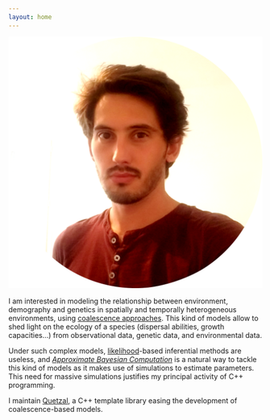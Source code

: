 ```yaml
---
layout: home
---
```


![](pic.png)

I am interested in modeling the relationship between environment, demography and
genetics in spatially and temporally heterogeneous environments, using [coalescence
approaches](https://en.wikipedia.org/wiki/Coalescent_theory). This kind of models
allow to shed light on the ecology of a species (dispersal abilities, growth
capacities…) from observational data, genetic data, and environmental data.

Under such complex models, [likelihood](https://en.wikipedia.org/wiki/Likelihood_function)-based inferential methods are useless, and
 [_Approximate Bayesian Computation_](https://en.wikipedia.org/wiki/Approximate_Bayesian_computation) is a natural way to tackle this
kind of models as it makes use of simulations to estimate parameters. This need for
massive simulations justifies my principal activity of C++ programming.

I maintain [Quetzal](quetzalAPI/html/index.html), a C++ template library easing the development of
coalescence-based models.
